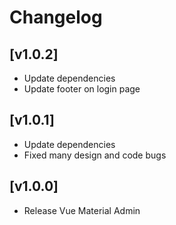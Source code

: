 # Changelog
## [v1.0.2]

 - Update dependencies
 - Update footer on login page
 
## [v1.0.1]

 - Update dependencies
 - Fixed many design and code bugs
 
## [v1.0.0]

 - Release Vue Material Admin
